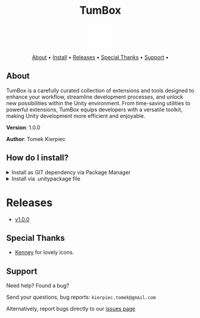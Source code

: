 <h1 align="center">TumBox</h1>

<p align="center">
  <img src="Editor\Icons\logo.png" width="64">
</p>

<p align="center">
  <a href="#about">About</a> &bull;
  <a href="#How-do-I-install">Install</a> &bull;
  <a href="#releases">Releases</a> &bull;
  <a href="#Special-Thanks">Special Thanks</a> &bull;
  <a href="#Support">Support</a> &bull;
</p>

## About

TumBox is a carefully curated collection of extensions and tools designed to enhance your workflow, streamline development processes, and unlock new possibilities within the Unity environment. 
From time-saving utilities to powerful extensions, TumBox equips developers with a versatile toolkit, making Unity development more efficient and enjoyable. 

**Version**:  1.0.0

**Author**:  Tomek Kierpiec

## How do I install?

<details>
<summary>Install as GIT dependency via Package Manager</summary>

#### Unity 2022.3 or newer

1. Open Package Manager window (Window | Package Manager)
1. Click `+` button on the upper-left of a window, and select "Add package from git URL..."
1. Enter the following URL and click `Add` button

```
https://github.com/Tomek09/TumBox.git?path=/TumBox
```

> **_NOTE:_** To install a concrete version you can specify the version by prepending #v{version} e.g. `#v2.0.0`. For more see [Unity UPM Documentation](https://docs.unity3d.com/Manual/upm-git.html).

#### Unity 2022.2 or earlier

1. Close Unity Editor
1. Open Packages/manifest.json by any Text editor
1. Insert the following line after `"dependencies": {`, and save the file.

    ```json
    "com.atom3y.tumbox": "https://github.com/Tomek09/TumBox.git?path=/TumBox",
    ```

1. Reopen Unity project in Unity Editor

</details>

<details>
<summary>Install via .unitypackage file</summary>

Install the provided Unity package into your Unity project. Located [here](https://github.com/Tomek09/TumBox/releases).

Download the `*.unitypackage` file. Right-click on it in File Explorer and choose "Open in Unity."

</details>

# Releases
- [v1.0.0](https://www.google.pl/)

## Special Thanks
- [Kenney](https://www.kenney.nl/) for lovely icons. 

## Support
Need help?  Found a bug?
  
Send your questions, bug reports: `kierpiec.tomek@gmail.com`

Alternatively, report bugs directly to our [issues page](https://github.com/Tomek09/TumBox/issues)